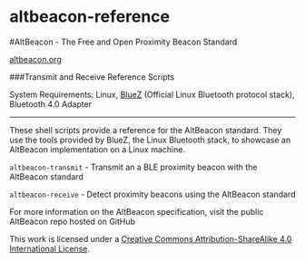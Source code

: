 altbeacon-reference
===================

#AltBeacon - The Free and Open Proximity Beacon Standard

[altbeacon.org](http://altbeacon.org/)

###Transmit and Receive Reference Scripts

System Requirements: Linux, [BlueZ](http://www.bluez.org/) (Official Linux Bluetooth protocol stack), Bluetooth 4.0 Adapter

***

These shell scripts provide a reference for the AltBeacon standard.  They use the tools provided by BlueZ, the Linux Bluetooth stack, to showcase an AltBeacon implementation on a Linux machine.

`altbeacon-transmit` - Transmit an a BLE proximity beacon with the AltBeacon standard

`altbeacon-receive`  - Detect proximity beacons using the AltBeacon standard

For more information on the AltBeacon specification, visit the public AltBeacon repo hosted on GitHub




This work is licensed under a [Creative Commons Attribution-ShareAlike 4.0 International License](http://creativecommons.org/licenses/by-sa/4.0/).




